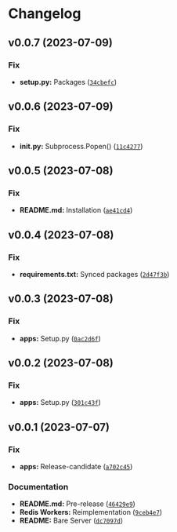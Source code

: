 # Changelog

<!--next-version-placeholder-->

## v0.0.7 (2023-07-09)

### Fix

* **setup.py:** Packages ([`34cbefc`](https://github.com/mibs510/OpenALPR-Webhook/commit/34cbefcbe0d49767bd85271aed37c5134bd82494))

## v0.0.6 (2023-07-09)

### Fix

* **__init__.py:** Subprocess.Popen() ([`11c4277`](https://github.com/mibs510/OpenALPR-Webhook/commit/11c4277bf324f8b603157d4524a781fa1502882b))

## v0.0.5 (2023-07-08)

### Fix

* **README.md:** Installation ([`ae41cd4`](https://github.com/mibs510/OpenALPR-Webhook/commit/ae41cd4593f0786f574c886aa54fdebbc40f5690))

## v0.0.4 (2023-07-08)

### Fix

* **requirements.txt:** Synced packages ([`2d47f3b`](https://github.com/mibs510/OpenALPR-Webhook/commit/2d47f3b0ca385dc3cd503681d81a9eab85ee3d02))

## v0.0.3 (2023-07-08)

### Fix

* **apps:** Setup.py ([`0ac2d6f`](https://github.com/mibs510/OpenALPR-Webhook/commit/0ac2d6fa7a29eebc3573769ca8d9218e4c80fbae))

## v0.0.2 (2023-07-08)

### Fix

* **apps:** Setup.py ([`301c43f`](https://github.com/mibs510/OpenALPR-Webhook/commit/301c43f8465caf9f55b712c0fa6b46babfed003c))

## v0.0.1 (2023-07-07)

### Fix

* **apps:** Release-candidate ([`a702c45`](https://github.com/mibs510/OpenALPR-Webhook/commit/a702c456f68b12f87f7a395f7b6ecd78c572646a))

### Documentation

* **README.md:** Pre-release ([`46429e9`](https://github.com/mibs510/OpenALPR-Webhook/commit/46429e9bdd53eaf2cac1b9c5d5bd75025f2f3e27))
* **Redis Workers:** Reimplementation ([`9ceb4e7`](https://github.com/mibs510/OpenALPR-Webhook/commit/9ceb4e76e6f7db6209fa0811138e7c9c06f457d7))
* **README:** Bare Server ([`dc7097d`](https://github.com/mibs510/OpenALPR-Webhook/commit/dc7097d9ee82cdac55f4f9966b0a28e8917ceb3d))
